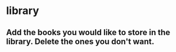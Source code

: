# library

## Add the books you would like to store in the library. Delete the ones you don't want.


